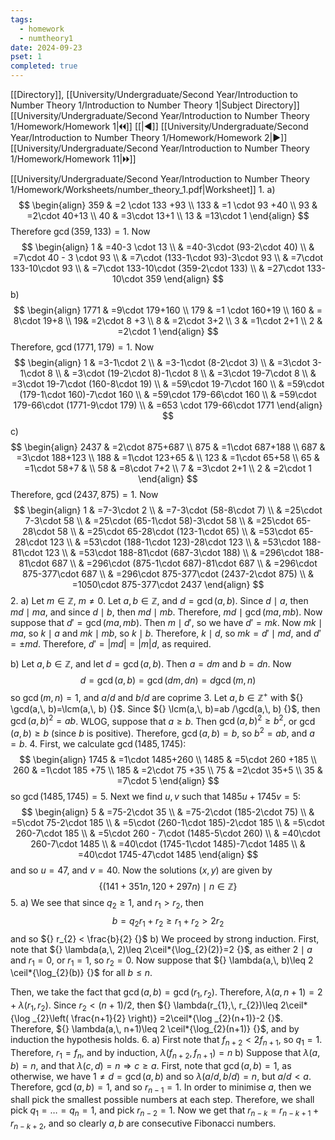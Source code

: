 ```yaml
---
tags:
  - homework
  - numtheory1
date: 2024-09-23
pset: 1
completed: true
---
```

[[Directory]], [[University/Undergraduate/Second Year/Introduction to Number Theory 1/Introduction to Number Theory 1|Subject Directory]]
[[University/Undergraduate/Second Year/Introduction to Number Theory 1/Homework/Homework 1|🞀🞀]] [[|◀]] [[University/Undergraduate/Second Year/Introduction to Number Theory 1/Homework/Homework 2|▶]] [[University/Undergraduate/Second Year/Introduction to Number Theory 1/Homework/Homework 11|🞂🞂]]

[[University/Undergraduate/Second Year/Introduction to Number Theory 1/Homework/Worksheets/number_theory_1.pdf|Worksheet]]
1. 
a)
$$
\begin{align}
359 & =2 \cdot  133 +93 \\
133 & =1 \cdot 93 +40 \\
93 & =2\cdot 40+13 \\
40 & =3\cdot 13+1 \\
13 & =13\cdot 1
\end{align}
$$
Therefore ${} \gcd(359,\, 133)=1 {}$. Now
$$
\begin{align}
 1 & =40-3 \cdot 13 \\
 & =40-3\cdot (93-2\cdot 40)  \\
 & =7\cdot 40 - 3 \cdot 93 \\
 & =7\cdot (133-1\cdot 93)-3\cdot 93 \\
 & =7\cdot 133-10\cdot 93 \\
 & =7\cdot 133-10\cdot (359-2\cdot 133) \\
 & =27\cdot 133-10\cdot 359
 \end{align}
$$
b)
$$
\begin{align}
1771 & =9\cdot 179+160 \\
179 & =1 \cdot  160+19 \\
160 & = 8\cdot 19+8 \\
 19& =2\cdot 8 +3 \\
8 & =2\cdot 3+2 \\
3 & =1\cdot 2+1 \\
2 & =2\cdot 1
\end{align}
$$
Therefore, ${} \gcd(1771, 179)=1 {}$. Now
$$
\begin{align}
1 & =3-1\cdot 2 \\
 & =3-1\cdot (8-2\cdot 3) \\
 & =3\cdot 3-1\cdot 8 \\
 & =3\cdot (19-2\cdot 8)-1\cdot 8 \\
 & =3\cdot 19-7\cdot 8 \\
 & =3\cdot 19-7\cdot (160-8\cdot 19) \\
  & =59\cdot 19-7\cdot 160 \\
 & =59\cdot (179-1\cdot 160)-7\cdot 160 \\
 & =59\cdot 179-66\cdot 160 \\
 & =59\cdot 179-66\cdot (1771-9\cdot 179) \\
 & =653 \cdot 179-66\cdot 1771
\end{align}
$$
c)
$$
\begin{align}
2437 & =2\cdot 875+687 \\
 875 & =1\cdot 687+188 \\
 687 & =3\cdot 188+123 \\
 188 & =1\cdot 123+65 &  \\
123 & =1\cdot 65+58 \\
 65 & =1\cdot 58+7 &  \\
58 & =8\cdot 7+2 \\
7 & =3\cdot 2+1 \\
2 & =2\cdot 1
\end{align}
$$
Therefore, ${} \gcd(2437,\, 875)=1 {}$. Now
$$
\begin{align}
1 & =7-3\cdot 2 \\
 & =7-3\cdot (58-8\cdot 7) \\
 & =25\cdot 7-3\cdot 58 \\
  & =25\cdot (65-1\cdot 58)-3\cdot 58 \\
 & =25\cdot 65-28\cdot 58 \\
 & =25\cdot 65-28\cdot (123-1\cdot 65) \\
 & =53\cdot 65-28\cdot 123 \\
 & =53\cdot (188-1\cdot 123)-28\cdot 123 \\
 & =53\cdot 188-81\cdot 123 \\
 & =53\cdot 188-81\cdot (687-3\cdot 188) \\
 & =296\cdot 188-81\cdot 687 \\
 & =296\cdot (875-1\cdot 687)-81\cdot 687 \\
 & =296\cdot 875-377\cdot 687 \\
 & =296\cdot 875-377\cdot (2437-2\cdot 875) \\
 & =1050\cdot 875-377\cdot 2437
\end{align}
$$
2. 
a)
Let ${} m \in \mathbb{Z} {}$, ${} m\neq 0 {}$. Let ${} a,\, b \in \mathbb{Z} {}$, and ${} d=\gcd(a,\, b) {}$. Since $d \mid a {}$, then ${} md \mid  ma {}$, and since ${} d \mid b {}$, then ${} m d \mid  mb {}$. Therefore, ${} md \mid \gcd(ma,\, mb) {}$. Now suppose that ${} d'=\gcd(ma,\, mb) {}$. Then ${} m \mid d' {}$, so we have ${} d'=mk {}$. Now ${} mk \mid ma {}$, so ${} k \mid a {}$ and ${} mk \mid  mb {}$, so ${} k \mid  b {}$. Therefore, ${} k \mid d {}$, so ${} mk=d'\mid md {}$, and ${} d'=\pm md {}$. Therefore, ${} d'=|m d|=|m|d {}$, as required.

b)
Let ${} a,\, b \in \mathbb{Z} {}$, and let ${} d=\gcd(a,\, b) {}$. Then ${} a=dm {}$ and ${} b=dn {}$. Now 
$$
d=\gcd(a,\, b)=\gcd(dm,\, dn)=d\gcd(m,\, n)
$$
so ${} \gcd(m,\, n)=1 {}$, and ${} a /d {}$ and ${} b /d {}$ are coprime
3. 
Let ${} a,\, b \in \mathbb{Z}^{+} {}$ with ${} \gcd(a,\, b)=\lcm(a,\, b) {}$. Since ${} \lcm(a,\, b)=ab /\gcd(a,\, b) {}$, then ${} \gcd(a,\, b)^{2}=ab {}$. WLOG, suppose that ${} a\geq b {}$. Then ${} \gcd(a,\, b)^{2}\geq b^{2} {}$, or ${} \gcd(a,\, b)\geq b {}$ (since ${} b {}$ is positive). Therefore, ${} \gcd(a,\, b)=b {}$, so ${} b^{2}=ab {}$, and ${} a=b {}$.
4. 
First, we calculate ${} \gcd(1485,\, 1745) {}$:
$$
\begin{align}
1745 & =1\cdot 1485+260 \\
1485 & =5\cdot 260 +185 \\
 260 & =1\cdot 185 +75 \\
 185 & =2\cdot 75 +35 \\
75 & =2\cdot 35+5 \\
35 & =7\cdot 5
\end{align}
$$
so ${} \gcd(1485,\, 1745)=5 {}$. Next we find ${} u,\, v {}$ such that ${} 1485u+1745v=5 {}$:
$$
\begin{align}
5 & =75-2\cdot 35 \\
 & =75-2\cdot (185-2\cdot 75) \\
 & =5\cdot 75-2\cdot 185 \\
 & =5\cdot (260-1\cdot 185)-2\cdot 185 \\
 & =5\cdot 260-7\cdot 185 \\
 & =5\cdot 260 - 7\cdot (1485-5\cdot 260) \\
 & =40\cdot 260-7\cdot 1485 \\
 & =40\cdot (1745-1\cdot 1485)-7\cdot 1485 \\
 & =40\cdot 1745-47\cdot 1485
\end{align}
$$
and so ${} u=47 {}$, and ${} v=40 {}$. Now the solutions ${} (x,\, y) {}$ are given by 
$$
\{ (141+351n,\, 120+297n)\mid n \in \mathbb{Z} \}
$$
5. 
a)
We see that since ${} q_{2}\geq 1 {}$, and ${} r_{1}> r_{2} {}$, then
$$
b=q_{2} r_{1} +r_{2} \geq r_{1} + r_{2} >   2r_{2}
$$
and so ${} r_{2} < \frac{b}{2} {}$
b)
We proceed by strong induction. First, note that ${} \lambda(a,\, 2)\leq 2\ceil*{\log_{2}(2)}=2  {}$, as either ${} 2 \mid a {}$ and ${} r_{1}=0 {}$, or ${} r_{1}=1 {}$, so ${} r_{2}=0 {}$. Now suppose that ${} \lambda(a,\, b)\leq 2 \ceil*{\log_{2}(b)}  {}$ for all ${} b\leq n {}$. 

Then, we take the fact that ${} \gcd(a,\, b)=\gcd(r_{1},\, r_{2}) {}$. Therefore, ${} \lambda(a,\, n+1)=2+\lambda(r_{1},\, r_{2}) {}$. Since ${} r_{2} < (n+1) /2 {}$, then ${} \lambda(r_{1},\, r_{2})\leq 2\ceil*{\log _{2}\left( \frac{n+1}{2} \right)} =2\ceil*{\log _{2}(n+1)}-2  {}$. Therefore, ${} \lambda(a,\, n+1)\leq 2 \ceil*{\log_{2}(n+1)}  {}$, and by induction the hypothesis holds.
6. 
a)
First note that ${} f_{n+2}<2f_{n+1} {}$, so ${} q_{1}=1 {}$. Therefore, ${} r_{1}=f_{n} {}$, and by induction, ${} \lambda (f_{n+2},\, f_{n+1})=n {}$
b)
Suppose that ${} \lambda(a,\, b)=n {}$, and that ${} \lambda(c,\, d)=n\Rightarrow c\geq a {}$. First, note that ${} \gcd(a,\, b)=1 {}$, as otherwise, we have ${} 1\neq d=\gcd(a,\, b) {}$ and so ${} \lambda(a /d,\, b /d)=n {}$, but ${} a /d <a {}$. Therefore, ${} \gcd(a,\, b)=1 {}$, and so ${} r_{n-1}=1 {}$. In order to minimise $a {}$, then we shall pick the smallest possible numbers at each step. Therefore, we shall pick ${} q_{1}=\dots=q_{n}=1 {}$, and pick ${} r_{n-2}=1 {}$. Now we get that ${} r_{n-k}=r_{n-k+1}+r_{n-k+2} {}$, and so clearly ${} a,\, b {}$ are consecutive Fibonacci numbers.